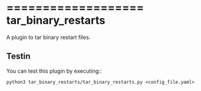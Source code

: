 ===================
tar_binary_restarts
===================

A plugin to tar binary restart files.

Testin
------

You can test this plugin by executing::

    python3 tar_binary_restarts/tar_binary_restarts.py <config_file.yaml> 

